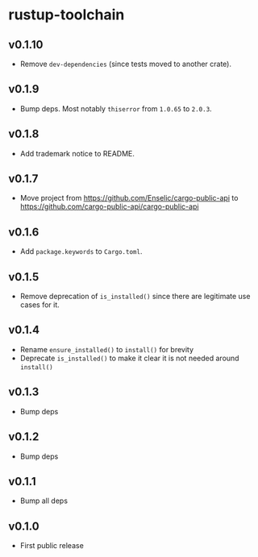 # rustup-toolchain

## v0.1.10
* Remove `dev-dependencies` (since tests moved to another crate).

## v0.1.9
* Bump deps. Most notably `thiserror` from `1.0.65` to `2.0.3`.

## v0.1.8
* Add trademark notice to README.

## v0.1.7
* Move project from https://github.com/Enselic/cargo-public-api to https://github.com/cargo-public-api/cargo-public-api

## v0.1.6
* Add `package.keywords` to `Cargo.toml`.

## v0.1.5
* Remove deprecation of `is_installed()` since there are legitimate use cases for it.

## v0.1.4
* Rename `ensure_installed()` to `install()` for brevity
* Deprecate `is_installed()` to make it clear it is not needed around `install()`

## v0.1.3
* Bump deps

## v0.1.2
* Bump deps

## v0.1.1
* Bump all deps

## v0.1.0
* First public release

